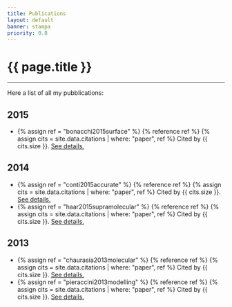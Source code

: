 ```yaml
---
title: Publications
layout: default
banner: stampa
priority: 0.8
---
```


{{ page.title }}
================
---

Here a list of all my pubblications:

## 2015
 - {% assign ref = "bonacchi2015surface" %} {% reference ref %} {% assign cits = site.data.citations | where: "paper", ref %} Cited by {{ cits.size }}. [See details.](bib/{{ref}}.html)

## 2014
 - {% assign ref = "conti2015accurate" %} {% reference ref %} {% assign cits = site.data.citations | where: "paper", ref %} Cited by {{ cits.size }}. [See details.](bib/{{ref}}.html)
 - {% assign ref = "haar2015supramolecular" %} {% reference ref %} {% assign cits = site.data.citations | where: "paper", ref %} Cited by {{ cits.size }}. [See details.](bib/{{ref}}.html)

## 2013
 - {% assign ref = "chaurasia2013molecular" %} {% reference ref %} {% assign cits = site.data.citations | where: "paper", ref %} Cited by {{ cits.size }}. [See details.](bib/{{ref}}.html)
 - {% assign ref = "pieraccini2013modelling" %} {% reference ref %} {% assign cits = site.data.citations | where: "paper", ref %} Cited by {{ cits.size }}. [See details.](bib/{{ref}}.html)

